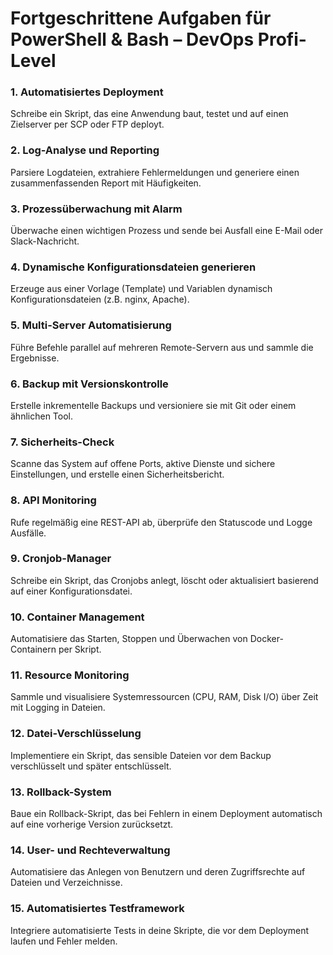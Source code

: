 # Fortgeschrittene Aufgaben für PowerShell & Bash – DevOps Profi-Level

### 1. Automatisiertes Deployment  
Schreibe ein Skript, das eine Anwendung baut, testet und auf einen Zielserver per SCP oder FTP deployt.

### 2. Log-Analyse und Reporting  
Parsiere Logdateien, extrahiere Fehlermeldungen und generiere einen zusammenfassenden Report mit Häufigkeiten.

### 3. Prozessüberwachung mit Alarm  
Überwache einen wichtigen Prozess und sende bei Ausfall eine E-Mail oder Slack-Nachricht.

### 4. Dynamische Konfigurationsdateien generieren  
Erzeuge aus einer Vorlage (Template) und Variablen dynamisch Konfigurationsdateien (z.B. nginx, Apache).

### 5. Multi-Server Automatisierung  
Führe Befehle parallel auf mehreren Remote-Servern aus und sammle die Ergebnisse.

### 6. Backup mit Versionskontrolle  
Erstelle inkrementelle Backups und versioniere sie mit Git oder einem ähnlichen Tool.

### 7. Sicherheits-Check  
Scanne das System auf offene Ports, aktive Dienste und sichere Einstellungen, und erstelle einen Sicherheitsbericht.

### 8. API Monitoring  
Rufe regelmäßig eine REST-API ab, überprüfe den Statuscode und Logge Ausfälle.

### 9. Cronjob-Manager  
Schreibe ein Skript, das Cronjobs anlegt, löscht oder aktualisiert basierend auf einer Konfigurationsdatei.

### 10. Container Management  
Automatisiere das Starten, Stoppen und Überwachen von Docker-Containern per Skript.

### 11. Resource Monitoring  
Sammle und visualisiere Systemressourcen (CPU, RAM, Disk I/O) über Zeit mit Logging in Dateien.

### 12. Datei-Verschlüsselung  
Implementiere ein Skript, das sensible Dateien vor dem Backup verschlüsselt und später entschlüsselt.

### 13. Rollback-System  
Baue ein Rollback-Skript, das bei Fehlern in einem Deployment automatisch auf eine vorherige Version zurücksetzt.

### 14. User- und Rechteverwaltung  
Automatisiere das Anlegen von Benutzern und deren Zugriffsrechte auf Dateien und Verzeichnisse.

### 15. Automatisiertes Testframework  
Integriere automatisierte Tests in deine Skripte, die vor dem Deployment laufen und Fehler melden.
